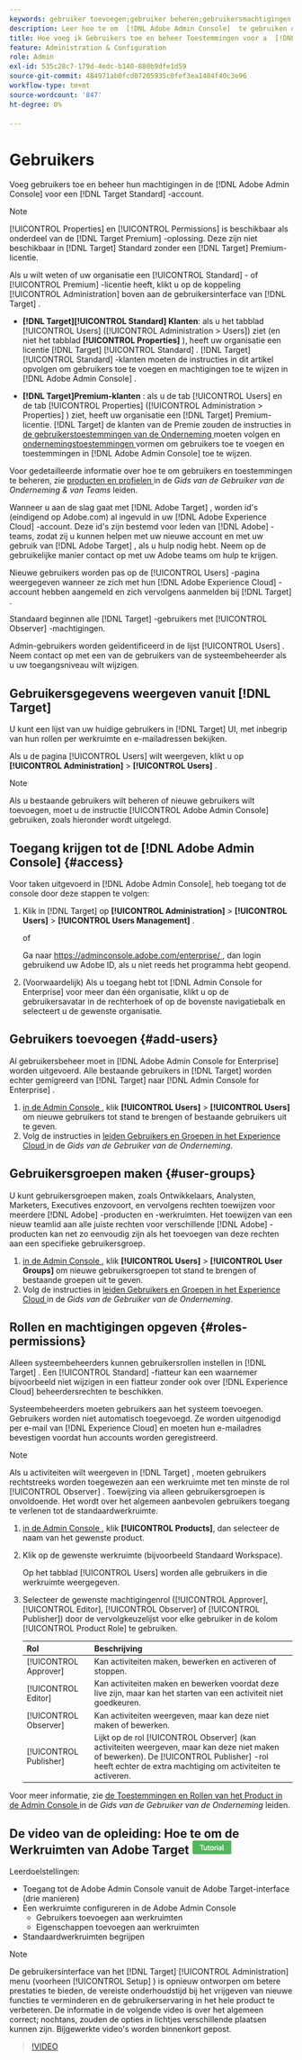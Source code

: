 ```yaml
---
keywords: gebruiker toevoegen;gebruiker beheren;gebruikersmachtigingen
description: Leer hoe te om  [!DNL Adobe Admin Console]  te gebruiken om gebruikers en hun toestemmingen en rechten in  [!DNL Adobe Target Standard] te beheren.
title: Hoe voeg ik Gebruikers toe en beheer Toestemmingen voor a  [!DNL Target Standard]  Rekening?
feature: Administration & Configuration
role: Admin
exl-id: 535c28c7-179d-4edc-b140-880b9dfe1d59
source-git-commit: 484971ab0fcd07205935c0fef3ea1484f40c3e96
workflow-type: tm+mt
source-wordcount: '847'
ht-degree: 0%

---
```


# Gebruikers

Voeg gebruikers toe en beheer hun machtigingen in de [!DNL Adobe Admin Console] voor een [!DNL Target Standard] -account.

>[!NOTE]
>
>[!UICONTROL Properties] en [!UICONTROL Permissions] is beschikbaar als onderdeel van de [!DNL Target Premium] -oplossing. Deze zijn niet beschikbaar in [!DNL Target] Standard zonder een [!DNL Target] Premium-licentie.
>
>Als u wilt weten of uw organisatie een [!UICONTROL Standard] - of [!UICONTROL Premium] -licentie heeft, klikt u op de koppeling [!UICONTROL Administration] boven aan de gebruikersinterface van [!DNL Target] .
>
>* **[!DNL Target][!UICONTROL Standard] Klanten**: als u het tabblad [!UICONTROL Users] ([!UICONTROL Administration > Users]) ziet (en niet het tabblad **[!UICONTROL Properties]** ), heeft uw organisatie een licentie [!DNL Target] [!UICONTROL Standard] . [!DNL Target] [!UICONTROL Standard] -klanten moeten de instructies in dit artikel opvolgen om gebruikers toe te voegen en machtigingen toe te wijzen in [!DNL Adobe Admin Console] .
>
>* **[!DNL Target]Premium-klanten** : als u de tab [!UICONTROL Users] en de tab [!UICONTROL Properties] ([!UICONTROL Administration > Properties] ) ziet, heeft uw organisatie een [!DNL Target] Premium-licentie. [!DNL Target] de klanten van de Premie zouden de instructies in [ de gebruikerstoestemmingen van de Onderneming ](/help/main/administrating-target/c-user-management/property-channel/property-channel.md) moeten volgen en [ ondernemingstoestemmingen ](/help/main/administrating-target/c-user-management/property-channel/properties-overview.md) vormen om gebruikers toe te voegen en toestemmingen in [!DNL Adobe Admin Console] toe te wijzen.
>
>Voor gedetailleerde informatie over hoe te om gebruikers en toestemmingen te beheren, zie [ producten en profielen ](https://helpx.adobe.com/nl/enterprise/using/manage-products-and-profiles.html) in de *Gids van de Gebruiker van de Onderneming &amp; van Teams* leiden.

Wanneer u aan de slag gaat met [!DNL Adobe Target] , worden id&#39;s (eindigend op Adobe.com) al ingevuld in uw [!DNL Adobe Experience Cloud] -account. Deze id&#39;s zijn bestemd voor leden van [!DNL Adobe] -teams, zodat zij u kunnen helpen met uw nieuwe account en met uw gebruik van [!DNL Adobe Target] , als u hulp nodig hebt. Neem op de gebruikelijke manier contact op met uw Adobe teams om hulp te krijgen.

Nieuwe gebruikers worden pas op de [!UICONTROL Users] -pagina weergegeven wanneer ze zich met hun [!DNL Adobe Experience Cloud] -account hebben aangemeld en zich vervolgens aanmelden bij [!DNL Target] .

Standaard beginnen alle [!DNL Target] -gebruikers met [!UICONTROL Observer] -machtigingen.

Admin-gebruikers worden geïdentificeerd in de lijst [!UICONTROL Users] . Neem contact op met een van de gebruikers van de systeembeheerder als u uw toegangsniveau wilt wijzigen.

## Gebruikersgegevens weergeven vanuit [!DNL Target]

U kunt een lijst van uw huidige gebruikers in [!DNL Target] UI, met inbegrip van hun rollen per werkruimte en e-mailadressen bekijken.

Als u de pagina [!UICONTROL Users] wilt weergeven, klikt u op **[!UICONTROL Administration]** > **[!UICONTROL Users]** .

>[!NOTE]
>
>Als u bestaande gebruikers wilt beheren of nieuwe gebruikers wilt toevoegen, moet u de instructie [!UICONTROL Adobe Admin Console] gebruiken, zoals hieronder wordt uitgelegd.

## Toegang krijgen tot de [!DNL Adobe Admin Console] {#access}

Voor taken uitgevoerd in [!DNL Adobe Admin Console], heb toegang tot de console door deze stappen te volgen:

1. Klik in [!DNL Target] op **[!UICONTROL Administration]** > **[!UICONTROL Users]** > **[!UICONTROL Users Management]** .

   of

   Ga naar [ https://adminconsole.adobe.com/enterprise/ ](https://adminconsole.adobe.com/enterprise/), dan login gebruikend uw Adobe ID, als u niet reeds het programma hebt geopend.

1. (Voorwaardelijk) Als u toegang hebt tot [!DNL Admin Console for Enterprise] voor meer dan één organisatie, klikt u op de gebruikersavatar in de rechterhoek of op de bovenste navigatiebalk en selecteert u de gewenste organisatie.

## Gebruikers toevoegen {#add-users}

Al gebruikersbeheer moet in [!DNL Adobe Admin Console for Enterprise] worden uitgevoerd. Alle bestaande gebruikers in [!DNL Target] worden echter gemigreerd van [!DNL Target] naar [!DNL Admin Console for Enterprise] .

1. [ in de Admin Console ](/help/main/administrating-target/c-user-management/c-user-management/user-management.md#section_79796E0227D048F59BAE0AB02E544EBE), klik **[!UICONTROL Users]** > **[!UICONTROL Users]** om nieuwe gebruikers tot stand te brengen of bestaande gebruikers uit te geven.
1. Volg de instructies in [ leiden Gebruikers en Groepen in het Experience Cloud ](https://helpx.adobe.com/nl/enterprise/help/users.html) in de *Gids van de Gebruiker van de Onderneming*.

## Gebruikersgroepen maken {#user-groups}

U kunt gebruikersgroepen maken, zoals Ontwikkelaars, Analysten, Marketers, Executives enzovoort, en vervolgens rechten toewijzen voor meerdere [!DNL Adobe] -producten en -werkruimten. Het toewijzen van een nieuw teamlid aan alle juiste rechten voor verschillende [!DNL Adobe] -producten kan net zo eenvoudig zijn als het toevoegen van deze rechten aan een specifieke gebruikersgroep.

1. [ in de Admin Console ](/help/main/administrating-target/c-user-management/c-user-management/user-management.md#section_79796E0227D048F59BAE0AB02E544EBE), klik **[!UICONTROL Users]** > **[!UICONTROL User Groups]** om nieuwe gebruikersgroepen tot stand te brengen of bestaande groepen uit te geven.
1. Volg de instructies in [ leiden Gebruikers en Groepen in het Experience Cloud ](https://helpx.adobe.com/nl/enterprise/help/users.html) in de *Gids van de Gebruiker van de Onderneming*.

## Rollen en machtigingen opgeven {#roles-permissions}

Alleen systeembeheerders kunnen gebruikersrollen instellen in [!DNL Target] . Een [!UICONTROL Standard] -fiatteur kan een waarnemer bijvoorbeeld niet wijzigen in een fiatteur zonder ook over [!DNL Experience Cloud] beheerdersrechten te beschikken.

Systeembeheerders moeten gebruikers aan het systeem toevoegen. Gebruikers worden niet automatisch toegevoegd. Ze worden uitgenodigd per e-mail van [!DNL Experience Cloud] en moeten hun e-mailadres bevestigen voordat hun accounts worden geregistreerd.

>[!NOTE]
>
>Als u activiteiten wilt weergeven in [!DNL Target] , moeten gebruikers rechtstreeks worden toegewezen aan een werkruimte met ten minste de rol [!UICONTROL Observer] . Toewijzing via alleen gebruikersgroepen is onvoldoende. Het wordt over het algemeen aanbevolen gebruikers toegang te verlenen tot de standaardwerkruimte.

1. [ in de Admin Console ](/help/main/administrating-target/c-user-management/c-user-management/user-management.md#section_79796E0227D048F59BAE0AB02E544EBE), klik **[!UICONTROL Products]**, dan selecteer de naam van het gewenste product.

1. Klik op de gewenste werkruimte (bijvoorbeeld Standaard Workspace).

   Op het tabblad [!UICONTROL Users] worden alle gebruikers in die werkruimte weergegeven.

1. Selecteer de gewenste machtigingenrol ([!UICONTROL Approver], [!UICONTROL Editor], [!UICONTROL Observer] of [!UICONTROL Publisher]) door de vervolgkeuzelijst voor elke gebruiker in de kolom [!UICONTROL Product Role] te gebruiken.

   | Rol | Beschrijving |
   |--- |--- |
   | [!UICONTROL Approver] | Kan activiteiten maken, bewerken en activeren of stoppen. |
   | [!UICONTROL Editor] | Kan activiteiten maken en bewerken voordat deze live zijn, maar kan het starten van een activiteit niet goedkeuren. |
   | [!UICONTROL Observer] | Kan activiteiten weergeven, maar kan deze niet maken of bewerken. |
   | [!UICONTROL Publisher] | Lijkt op de rol [!UICONTROL Observer] (kan activiteiten weergeven, maar kan deze niet maken of bewerken). De [!UICONTROL Publisher] -rol heeft echter de extra machtiging om activiteiten te activeren. |

Voor meer informatie, zie [ de Toestemmingen en Rollen van het Product in de Admin Console ](https://helpx.adobe.com/nl/enterprise/help/manage-permissions-and-roles.html) in de *Gids van de Gebruiker van de Onderneming* leiden.

## De video van de opleiding: Hoe te om de Werkruimten van Adobe Target ![ badge van de Leerprogramma te vormen ](/help/main/assets/tutorial.png)

Leerdoelstellingen:

* Toegang tot de Adobe Admin Console vanuit de Adobe Target-interface (drie manieren)
* Een werkruimte configureren in de Adobe Admin Console
   * Gebruikers toevoegen aan werkruimten
   * Eigenschappen toevoegen aan werkruimten
* Standaardwerkruimten begrijpen

>[!NOTE]
>
>De gebruikersinterface van het [!DNL Target] [!UICONTROL Administration] menu (voorheen [!UICONTROL Setup] ) is opnieuw ontworpen om betere prestaties te bieden, de vereiste onderhoudstijd bij het vrijgeven van nieuwe functies te verminderen en de gebruikerservaring in het hele product te verbeteren. De informatie in de volgende video is over het algemeen correct; nochtans, zouden de opties in lichtjes verschillende plaatsen kunnen zijn. Bijgewerkte video&#39;s worden binnenkort gepost.

>[!VIDEO](https://video.tv.adobe.com/v/19463/)
